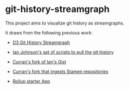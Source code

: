 # git-history-streamgraph

This project aims to visualize git history as streamgraphs.

It draws from the following previous work:

- [D3 Git History Streamgraph](https://vizhub.com/curran/01568b13c29f437f9a2684bb190c3737)
- [Ian Johnson's set of scripts to pull the git history](https://gist.github.com/enjalot/688b9026ed865a790bfb390fca9c9b67)
- [Curran's fork of Ian's Gist](https://gist.github.com/curran/18287ef2c4b64ffba32000aad47c292b)
- [Curran's fork that ingests Stamen repositories](https://gist.github.com/curran/eff347bdee768044b742a4b2ed56254c)

- [Rollup starter App](https://github.com/rollup/rollup-starter-app)
